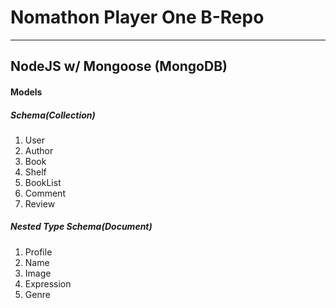 # Nomathon Player One B-Repo

---

## NodeJS w/ Mongoose (MongoDB)

#### Models

##### Schema(Collection)

1. User
2. Author
3. Book
4. Shelf
5. BookList
6. Comment
7. Review

##### Nested Type Schema(Document)

1. Profile
2. Name
3. Image
4. Expression
5. Genre
